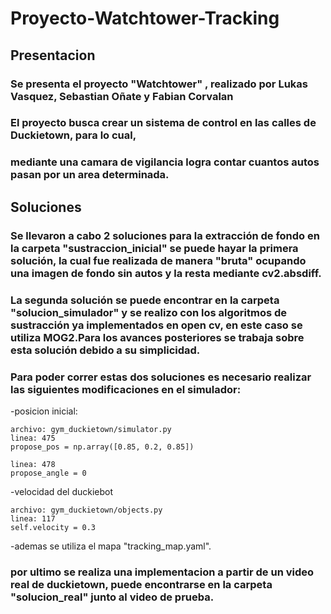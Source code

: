 # Proyecto-Watchtower-Tracking
## Presentacion

### Se presenta el proyecto "Watchtower" , realizado por Lukas Vasquez, Sebastian Oñate y Fabian Corvalan
### El proyecto busca crear un sistema de control en las calles de Duckietown, para lo cual, 
### mediante una camara de vigilancia logra contar cuantos autos pasan por un area determinada. 

## Soluciones 
### Se llevaron a cabo 2 soluciones para la extracción de fondo en la carpeta "sustraccion_inicial" se puede hayar la primera solución, la cual fue realizada de manera "bruta" ocupando una imagen de fondo  sin autos y la resta  mediante cv2.absdiff.
### La segunda solución se puede encontrar en la carpeta "solucion_simulador" y se realizo con los algoritmos de sustracción ya implementados en open cv, en este caso se utiliza MOG2.Para los avances posteriores se trabaja sobre esta solución debido a su simplicidad.
### Para poder correr estas dos soluciones es necesario realizar las siguientes modificaciones en el simulador:

-posicion inicial:

	archivo: gym_duckietown/simulator.py
	linea: 475
	propose_pos = np.array([0.85, 0.2, 0.85])

	linea: 478
	propose_angle = 0

-velocidad del duckiebot

	archivo: gym_duckietown/objects.py
	linea: 117
	self.velocity = 0.3

-ademas se utiliza el mapa "tracking_map.yaml".

### por ultimo se realiza una implementacion a partir de un video real de duckietown, puede encontrarse en la carpeta "solucion_real" junto al video de prueba.